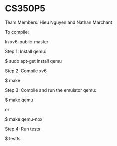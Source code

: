 # CS350P5
Team Members: Hieu Nguyen and Nathan Marchant

To compile:

In xv6-public-master

Step 1: Install qemu:

$ sudo apt-get install qemu

Step 2: Compile xv6

$ make

Step 3: Compile and run the emulator qemu:

$ make qemu

or

$ make qemu-nox

Step 4: Run tests

$ testfs
